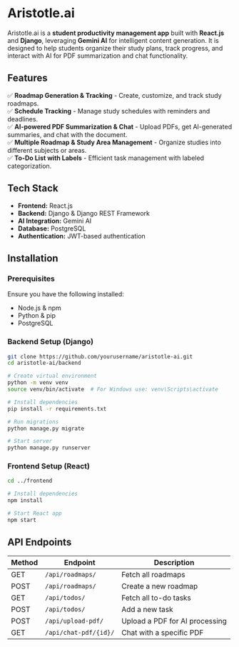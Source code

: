 # Aristotle.ai

Aristotle.ai is a **student productivity management app** built with **React.js** and **Django**, leveraging **Gemini AI** for intelligent content generation. It is designed to help students organize their study plans, track progress, and interact with AI for PDF summarization and chat functionality.

## Features

✅ **Roadmap Generation & Tracking** - Create, customize, and track study roadmaps.  
✅ **Schedule Tracking** - Manage study schedules with reminders and deadlines.  
✅ **AI-powered PDF Summarization & Chat** - Upload PDFs, get AI-generated summaries, and chat with the document.  
✅ **Multiple Roadmap & Study Area Management** - Organize studies into different subjects or areas.  
✅ **To-Do List with Labels** - Efficient task management with labeled categorization.  

## Tech Stack

- **Frontend:** React.js  
- **Backend:** Django & Django REST Framework  
- **AI Integration:** Gemini AI  
- **Database:** PostgreSQL  
- **Authentication:** JWT-based authentication  

## Installation

### Prerequisites
Ensure you have the following installed:  
- Node.js & npm  
- Python & pip  
- PostgreSQL  

### Backend Setup (Django)
```bash
git clone https://github.com/yourusername/aristotle-ai.git
cd aristotle-ai/backend

# Create virtual environment
python -m venv venv
source venv/bin/activate  # For Windows use: venv\Scripts\activate

# Install dependencies
pip install -r requirements.txt

# Run migrations
python manage.py migrate

# Start server
python manage.py runserver
```

### Frontend Setup (React)
```bash
cd ../frontend

# Install dependencies
npm install

# Start React app
npm start
```

## API Endpoints

| Method | Endpoint | Description |
|--------|---------|-------------|
| GET | `/api/roadmaps/` | Fetch all roadmaps |
| POST | `/api/roadmaps/` | Create a new roadmap |
| GET | `/api/todos/` | Fetch all to-do tasks |
| POST | `/api/todos/` | Add a new task |
| POST | `/api/upload-pdf/` | Upload a PDF for AI processing |
| GET | `/api/chat-pdf/{id}/` | Chat with a specific PDF |
